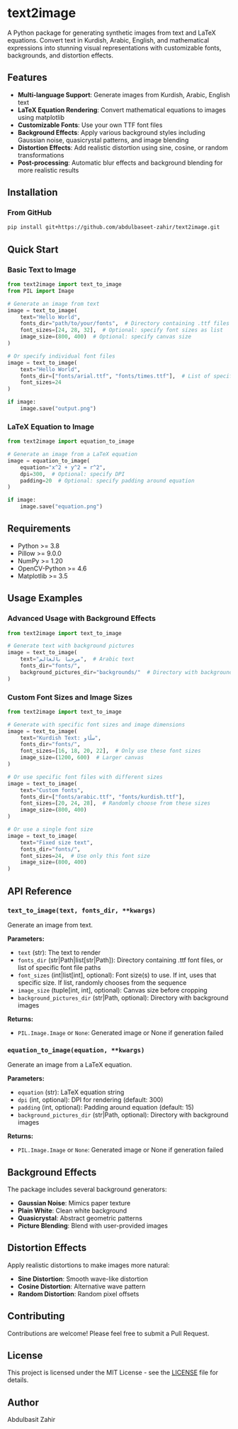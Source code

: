 # text2image

A Python package for generating synthetic images from text and LaTeX equations. Convert text in Kurdish, Arabic, English, and mathematical expressions into stunning visual representations with customizable fonts, backgrounds, and distortion effects.

## Features

- **Multi-language Support**: Generate images from Kurdish, Arabic, English text
- **LaTeX Equation Rendering**: Convert mathematical equations to images using matplotlib
- **Customizable Fonts**: Use your own TTF font files
- **Background Effects**: Apply various background styles including Gaussian noise, quasicrystal patterns, and image blending
- **Distortion Effects**: Add realistic distortion using sine, cosine, or random transformations
- **Post-processing**: Automatic blur effects and background blending for more realistic results

## Installation

### From GitHub

```bash
pip install git+https://github.com/abdulbaseet-zahir/text2image.git
```

## Quick Start

### Basic Text to Image

```python
from text2image import text_to_image
from PIL import Image

# Generate an image from text
image = text_to_image(
    text="Hello World",
    fonts_dir="path/to/your/fonts",  # Directory containing .ttf files
    font_sizes=[24, 28, 32],  # Optional: specify font sizes as list
    image_size=(800, 400)  # Optional: specify canvas size
)

# Or specify individual font files
image = text_to_image(
    text="Hello World",
    fonts_dir=["fonts/arial.ttf", "fonts/times.ttf"],  # List of specific font files
    font_sizes=24
)

if image:
    image.save("output.png")
```

### LaTeX Equation to Image

```python
from text2image import equation_to_image

# Generate an image from a LaTeX equation
image = equation_to_image(
    equation="x^2 + y^2 = r^2",
    dpi=300,  # Optional: specify DPI
    padding=20  # Optional: specify padding around equation
)

if image:
    image.save("equation.png")
```

## Requirements

- Python >= 3.8
- Pillow >= 9.0.0
- NumPy >= 1.20
- OpenCV-Python >= 4.6
- Matplotlib >= 3.5

## Usage Examples

### Advanced Usage with Background Effects

```python
from text2image import text_to_image

# Generate text with background pictures
image = text_to_image(
    text="مرحبا بالعالم",  # Arabic text
    fonts_dir="fonts/",
    background_pictures_dir="backgrounds/"  # Directory with background images
)
```

### Custom Font Sizes and Image Sizes

```python
from text2image import text_to_image

# Generate with specific font sizes and image dimensions
image = text_to_image(
    text="Kurdish Text: سڵاو",
    fonts_dir="fonts/",
    font_sizes=[16, 18, 20, 22],  # Only use these font sizes
    image_size=(1200, 600)  # Larger canvas
)

# Or use specific font files with different sizes
image = text_to_image(
    text="Custom fonts",
    fonts_dir=["fonts/arabic.ttf", "fonts/kurdish.ttf"],
    font_sizes=[20, 24, 28],  # Randomly choose from these sizes
    image_size=(800, 400)
)

# Or use a single font size
image = text_to_image(
    text="Fixed size text",
    fonts_dir="fonts/",
    font_sizes=24,  # Use only this font size
    image_size=(800, 400)
)
```

## API Reference

### `text_to_image(text, fonts_dir, **kwargs)`

Generate an image from text.

**Parameters:**
- `text` (str): The text to render
- `fonts_dir` (str|Path|list[str|Path]): Directory containing .ttf font files, or list of specific font file paths
- `font_sizes` (int|list[int], optional): Font size(s) to use. If int, uses that specific size. If list, randomly chooses from the sequence
- `image_size` (tuple[int, int], optional): Canvas size before cropping
- `background_pictures_dir` (str|Path, optional): Directory with background images

**Returns:**
- `PIL.Image.Image` or `None`: Generated image or None if generation failed

### `equation_to_image(equation, **kwargs)`

Generate an image from a LaTeX equation.

**Parameters:**
- `equation` (str): LaTeX equation string
- `dpi` (int, optional): DPI for rendering (default: 300)
- `padding` (int, optional): Padding around equation (default: 15)
- `background_pictures_dir` (str|Path, optional): Directory with background images

**Returns:**
- `PIL.Image.Image` or `None`: Generated image or None if generation failed

## Background Effects

The package includes several background generators:

- **Gaussian Noise**: Mimics paper texture
- **Plain White**: Clean white background
- **Quasicrystal**: Abstract geometric patterns
- **Picture Blending**: Blend with user-provided images

## Distortion Effects

Apply realistic distortions to make images more natural:

- **Sine Distortion**: Smooth wave-like distortion
- **Cosine Distortion**: Alternative wave pattern
- **Random Distortion**: Random pixel offsets

## Contributing

Contributions are welcome! Please feel free to submit a Pull Request.

## License

This project is licensed under the MIT License - see the [LICENSE](LICENSE) file for details.

## Author

Abdulbasit Zahir
